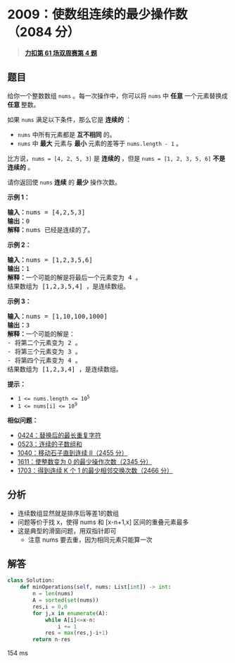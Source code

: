 # 2009：使数组连续的最少操作数（2084 分）


> <u>**[力扣第 61 场双周赛第 4 题](https://leetcode.cn/problems/minimum-number-of-operations-to-make-array-continuous/)**</u>

## 题目

<p>给你一个整数数组 <code>nums</code> 。每一次操作中，你可以将 <code>nums</code> 中 <strong>任意</strong> 一个元素替换成 <strong>任意 </strong>整数。</p>

<p>如果 <code>nums</code> 满足以下条件，那么它是 <strong>连续的</strong> ：</p>

<ul>
<li><code>nums</code> 中所有元素都是 <b>互不相同</b> 的。</li>
<li><code>nums</code> 中 <strong>最大</strong> 元素与 <strong>最小</strong> 元素的差等于 <code>nums.length - 1</code> 。</li>
</ul>

<p>比方说，<code>nums = [4, 2, 5, 3]</code> 是 <strong>连续的</strong> ，但是 <code>nums = [1, 2, 3, 5, 6]</code> <strong>不是连续的</strong> 。</p>

<p>请你返回使 <code>nums</code> <strong>连续</strong> 的 <strong>最少</strong> 操作次数。</p>



<p><strong>示例 1：</strong></p>

<pre><b>输入：</b>nums = [4,2,5,3]
<b>输出：</b>0
<b>解释：</b>nums 已经是连续的了。
</pre>

<p><strong>示例 2：</strong></p>

<pre><b>输入：</b>nums = [1,2,3,5,6]
<b>输出：</b>1
<b>解释：</b>一个可能的解是将最后一个元素变为 4 。
结果数组为 [1,2,3,5,4] ，是连续数组。
</pre>

<p><strong>示例 3：</strong></p>

<pre><b>输入：</b>nums = [1,10,100,1000]
<b>输出：</b>3
<b>解释：</b>一个可能的解是：
- 将第二个元素变为 2 。
- 将第三个元素变为 3 。
- 将第四个元素变为 4 。
结果数组为 [1,2,3,4] ，是连续数组。
</pre>



<p><strong>提示：</strong></p>

<ul>
<li><code>1 &lt;= nums.length &lt;= 10<sup>5</sup></code></li>
<li><code>1 &lt;= nums[i] &lt;= 10<sup>9</sup></code></li>
</ul>


**相似问题：**
- [0424：替换后的最长重复字符](/leetcode/0424)
- [0523：连续的子数组和](/leetcode/0523)
- [1040：移动石子直到连续 II（2455 分）](/leetcode/1040)
- [1611：使整数变为 0 的最少操作次数（2345 分）](/leetcode/1611)
- [1703：得到连续 K 个 1 的最少相邻交换次数（2466 分）](/leetcode/1703)


## 分析

- 连续数组显然就是排序后等差1的数组
- 问题等价于找 x，使得 nums 和 [x-n+1,x] 区间的重叠元素最多
- 这是典型的滑窗问题，用双指针即可
	- 注意 nums 要去重，因为相同元素只能算一次

## 解答
```python
class Solution:
    def minOperations(self, nums: List[int]) -> int:
        n = len(nums)
        A = sorted(set(nums))
        res,i = 0,0
        for j,x in enumerate(A):
            while A[i]<=x-n:
                i += 1
            res = max(res,j-i+1)
        return n-res
```
154 ms


